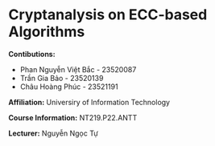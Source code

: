 # Cryptanalysis on ECC-based Algorithms
**Contibutions:**
- Phan Nguyễn Việt Bắc - 23520087
- Trần Gia Bảo         - 23520139
- Châu Hoàng Phúc - 23521191

**Affiliation:**
Universiry of Information Technology

**Course Information:**
NT219.P22.ANTT

**Lecturer:** 
Nguyễn Ngọc Tự






